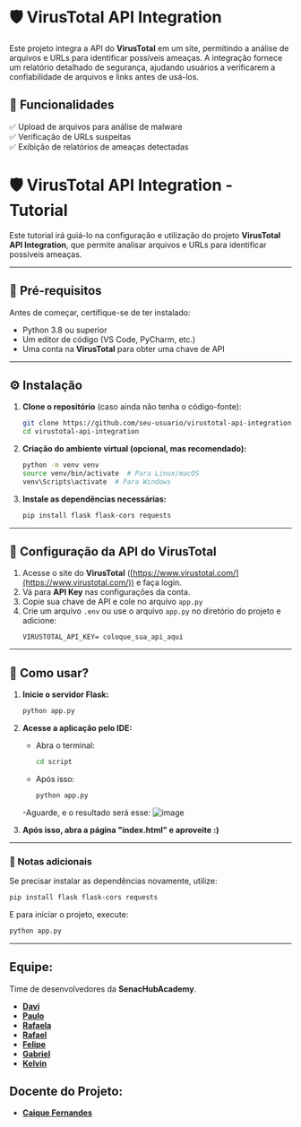 # 🛡️ VirusTotal API Integration  

Este projeto integra a API do **VirusTotal** em um site, permitindo a análise de arquivos e URLs para identificar possíveis ameaças. A integração fornece um relatório detalhado de segurança, ajudando usuários a verificarem a confiabilidade de arquivos e links antes de usá-los.  

## 🚀 Funcionalidades  
✅ Upload de arquivos para análise de malware  
✅ Verificação de URLs suspeitas  
✅ Exibição de relatórios de ameaças detectadas  

# 🛡️ VirusTotal API Integration - Tutorial

Este tutorial irá guiá-lo na configuração e utilização do projeto **VirusTotal API Integration**, que permite analisar arquivos e URLs para identificar possíveis ameaças.

---

## 📌 Pré-requisitos

Antes de começar, certifique-se de ter instalado:
- Python 3.8 ou superior
- Um editor de código (VS Code, PyCharm, etc.)
- Uma conta na **VirusTotal** para obter uma chave de API

---

## ⚙ Instalação

1. **Clone o repositório** (caso ainda não tenha o código-fonte):
   ```bash
   git clone https://github.com/seu-usuario/virustotal-api-integration.git
   cd virustotal-api-integration
   ```

2. **Criação do ambiente virtual (opcional, mas recomendado):**
   ```bash
   python -m venv venv
   source venv/bin/activate  # Para Linux/macOS
   venv\Scripts\activate  # Para Windows
   ```

3. **Instale as dependências necessárias:**
   ```bash
   pip install flask flask-cors requests
   ```

---

## 🔑 Configuração da API do VirusTotal

1. Acesse o site do **VirusTotal** ([https://www.virustotal.com/](https://www.virustotal.com/)) e faça login.
2. Vá para **API Key** nas configurações da conta.
3. Copie sua chave de API e cole no arquivo `app.py`
4. Crie um arquivo `.env` ou use o arquivo `app.py` no diretório do projeto e adicione:
   ```env
   VIRUSTOTAL_API_KEY= coloque_sua_api_aqui
   ```

---

## 🚀 Como usar?

1. **Inicie o servidor Flask:**
   ```bash
   python app.py
   ```

2. **Acesse a aplicação pelo IDE:**
   - Abra o terminal:
     ```bash
     cd script
     ```
   - Após isso:
     ```bash
     python app.py
     ```
   -Aguarde, e o resultado será esse:
   ![image](https://github.com/user-attachments/assets/c02c27d1-8294-4174-b7df-bb125945f920)

3. **Após isso, abra a página "index.html" e aproveite :)**
---

### 📌 Notas adicionais

Se precisar instalar as dependências novamente, utilize:
```bash
pip install flask flask-cors requests
```
E para iniciar o projeto, execute:
```bash
python app.py
```
---

## Equipe:

Time de desenvolvedores da **SenacHubAcademy**.
- **[Davi](https://github.com/buenosdev)** 
- **[Paulo](https://github.com/PauloMatheusBS)** 
- **[Rafaela](https://github.com/Faelavgtt)** 
- **[Rafael](https://github.com/Vatreax)** 
- **[Felipe](https://github.com/OSepiliF)** 
- **[Gabriel](https://github.com/Gabriel-Cs137)**
- **[Kelvin](https://github.com/Kelvinkrcs)** 

## Docente do Projeto:
- **[Caique Fernandes](https://github.com/Caique-FLopes)** 





